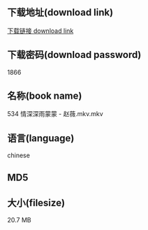 ## 下载地址(download link)
[下载链接 download link](https://voluble-croquembouche-d321dc.netlify.app/?s=534+%E6%83%85%E6%B7%B1%E6%B7%B1%E9%9B%A8%E8%92%99%E8%92%99+-+%E8%B5%B5%E8%96%87.mkv)

## 下载密码(download password)
1866

## 名称(book name)
534 情深深雨蒙蒙 - 赵薇.mkv.mkv

## 语言(language)
chinese

## MD5


## 大小(filesize)
20.7 MB
